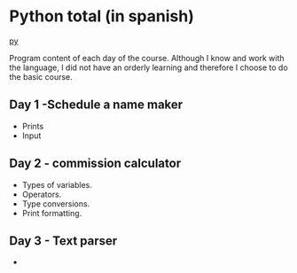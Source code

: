 # Python total (in spanish)

[py](https://www.python.org/static/community_logos/python-logo-master-v3-TM-flattened.png)

Program content of each day of the course. 
Although I know and work with the language, I did not have an orderly learning and therefore I choose to do the basic course.

## Day 1 -Schedule a name maker
- Prints 
- Input

## Day 2 - commission calculator
- Types of variables. 
- Operators. 
- Type conversions. 
- Print formatting.

## Day 3 - Text parser
-
